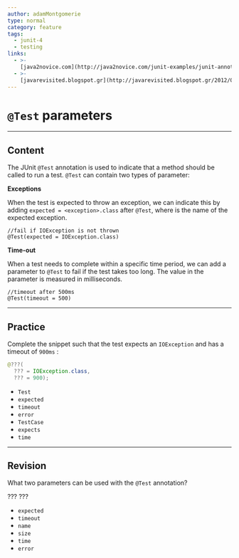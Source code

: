 ```yaml
---
author: adamMontgomerie
type: normal
category: feature
tags:
  - junit-4
  - testing
links:
  - >-
    [java2novice.com](http://java2novice.com/junit-examples/junit-annotations/){website}
  - >-
    [javarevisited.blogspot.gr](http://javarevisited.blogspot.gr/2012/06/junit4-annotations-test-examples-and.html){website}
---
```


# `@Test` parameters


---

## Content

The JUnit `@Test` annotation is used to indicate that a method should be called to run a test. `@Test` can contain two types of parameter:

**Exceptions**

When the test is expected to throw an exception, we can indicate this by adding `expected = <exception>.class` after `@Test`, where <exception> is the name of the expected exception.

```plain-text
//fail if IOException is not thrown
@Test(expected = IOException.class)
```

**Time-out**

When a test needs to complete within a specific time period, we can add a parameter to `@Test` to fail if the test takes too long. The value in the parameter is measured in milliseconds.

```plain-text
//timeout after 500ms
@Test(timeout = 500)
```


---

## Practice

Complete the snippet such that the test expects an `IOException`  and has a timeout of `900ms` :

```java
@???(
  ??? = IOException.class,
  ??? = 900);
```

- `Test`
- `expected`
- `timeout`
- `error`
- `TestCase`
- `expects`
- `time`


---

## Revision

What two parameters can be used with the `@Test` annotation?

???
???

- `expected`
- `timeout`
- `name`
- `size`
- `time`
- `error`
